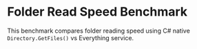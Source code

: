 # Folder Read Speed Benchmark

This benchmark compares folder reading speed using C# native `Directory.GetFiles()` vs Everything service.